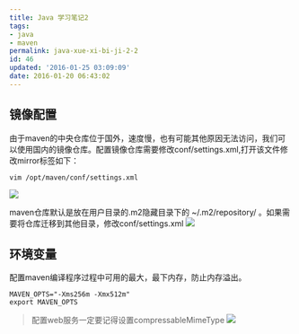 ```yaml
---
title: Java 学习笔记2
tags: 
- java
- maven
permalink: java-xue-xi-bi-ji-2-2
id: 46
updated: '2016-01-25 03:09:09'
date: 2016-01-20 06:43:02
---
```


## 镜像配置

由于maven的中央仓库位于国外，速度慢，也有可能其他原因无法访问，我们可以使用国内的镜像仓库。配置镜像仓库需要修改conf/settings.xml,打开该文件修改mirror标签如下：
```
vim /opt/maven/conf/settings.xml
```
![](/content/images/2016/01/--_2016-01-20_19-42-35.png)

maven仓库默认是放在用户目录的.m2隐藏目录下的 ~/.m2/repository/ 。如果需要将仓库迁移到其他目录，修改conf/settings.xml 
![](/content/images/2016/01/--_2016-01-20_19-52-27.png)

## 环境变量

配置maven编译程序过程中可用的最大，最下内存，防止内存溢出。
```
MAVEN_OPTS="-Xms256m -Xmx512m"
export MAVEN_OPTS
```
> 配置web服务一定要记得设置compressableMimeType
![](/content/images/2016/01/--_2016-01-25_16-02-11.png)

